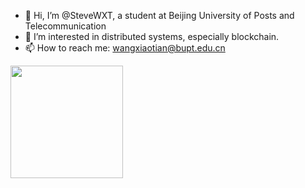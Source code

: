 - 👋 Hi, I’m @SteveWXT, a student at Beijing University of Posts and Telecommunication
- 👀 I’m interested in distributed systems, especially blockchain.
- 📫 How to reach me: wangxiaotian@bupt.edu.cn

<a href="https://github.com/SteveWXT">
  <img height="180em" src="https://github-readme-stats.vercel.app/api?username=SteveWXT&show_icons=true&theme=onedark&count_private=true"/>
</a>

<!---
SteveWXT/SteveWXT is a ✨ special ✨ repository because its `README.md` (this file) appears on your GitHub profile.
You can click the Preview link to take a look at your changes.
--->
